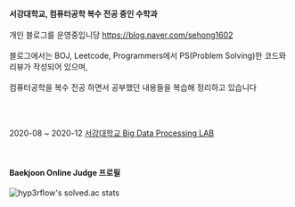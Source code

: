 #### 서강대학교, 컴퓨터공학 복수 전공 중인 수학과 

개인 블로그를 운영중입니당 https://blog.naver.com/sehong1602 <br/><br/>
블로그에서는 BOJ, Leetcode, Programmers에서 PS(Problem Solving)한 코드와 리뷰가 작성되어 있으며, <br/><br/>
컴퓨터공학을 복수 전공 하면서 공부했던 내용들을 복습해 정리하고 있습니다 

<br/><br/>

2020-08 ~ 2020-12 [서강대학교 Big Data Processing LAB](http://bigdata.sogang.ac.kr/)

<br/>

#### Baekjoon Online Judge 프로필
![hyp3rflow's solved.ac stats](https://github-readme-solvedac.hyp3rflow.vercel.app/api/?handle=sehong1602)
